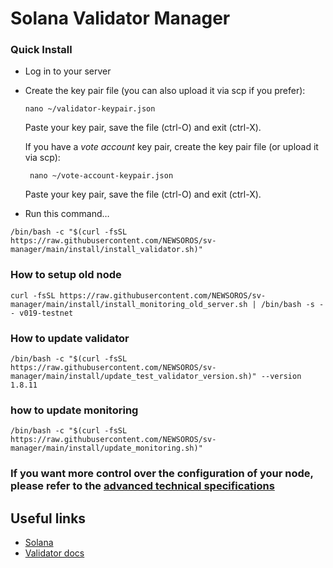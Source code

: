 # Solana Validator Manager


### Quick Install

* Log in to your server
* Create the key pair file (you can also upload it via scp if you prefer):
  ````shell
  nano ~/validator-keypair.json
  ````   
  Paste your key pair, save the file (ctrl-O) and exit (ctrl-X).


  If you have a *vote account* key pair, create the key pair file (or upload it via scp):
  ````shell
   nano ~/vote-account-keypair.json
  ````  
  Paste your key pair, save the file (ctrl-O) and exit (ctrl-X).
* Run this command…

````shell
/bin/bash -c "$(curl -fsSL https://raw.githubusercontent.com/NEWSOROS/sv-manager/main/install/install_validator.sh)"
````
### How to setup old node
````shell
curl -fsSL https://raw.githubusercontent.com/NEWSOROS/sv-manager/main/install/install_monitoring_old_server.sh | /bin/bash -s -- v019-testnet
````
### How to update validator

````shell
/bin/bash -c "$(curl -fsSL https://raw.githubusercontent.com/NEWSOROS/sv-manager/main/install/update_test_validator_version.sh)" --version 1.8.11
````

### how to update monitoring

````shell
/bin/bash -c "$(curl -fsSL https://raw.githubusercontent.com/NEWSOROS/sv-manager/main/install/update_monitoring.sh)" 
````


### If you want more control over the configuration of your node, please refer to the [advanced technical specifications](docs/advanced.md)


## Useful links

* [Solana](https://solana.com/)
* [Validator docs](https://docs.solana.com/running-validator)

